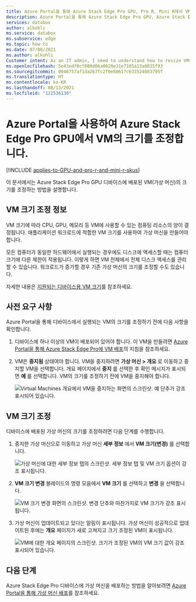 ```yaml
---
title: Azure Portal을 통해 Azure Stack Edge Pro GPU, Pro R, Mini R에서 VM 크기 조정
description: Azure Portal을 통해 Azure Stack Edge Pro GPU, Azure Stack Edge Pro R, Azure Stack Edge Mini R에서 실행되는 VM(가상 머신)의 크기를 조정하는 방법에 대해 알아봅니다.
services: databox
author: alkohli
ms.service: databox
ms.subservice: edge
ms.topic: how-to
ms.date: 07/08/2021
ms.author: alkohli
Customer intent: As an IT admin, I need to understand how to resize VMs running on an Azure Stack Edge Pro device so that I can use it to run applications using Edge compute before sending it to Azure.
ms.openlocfilehash: 5e41edf0cf080d06a0829e31e7105a13a0035f93
ms.sourcegitcommit: 0046757af1da267fc2f0e88617c633524883795f
ms.translationtype: HT
ms.contentlocale: ko-KR
ms.lasthandoff: 08/13/2021
ms.locfileid: "122536130"
---
```

# <a name="use-the-azure-portal-to-resize-the-vms-on-your-azure-stack-edge-pro-gpu"></a>Azure Portal을 사용하여 Azure Stack Edge Pro GPU에서 VM의 크기를 조정합니다.

[!INCLUDE [applies-to-GPU-and-pro-r-and-mini-r-skus](../../includes/azure-stack-edge-applies-to-gpu-pro-r-mini-r-sku.md)]

이 문서에서는 Azure Stack Edge Pro GPU 디바이스에 배포된 VM(가상 머신)의 크기를 조정하는 방법을 설명합니다.

       
## <a name="about-vm-sizing"></a>VM 크기 조정 정보

VM 크기에 따라 CPU, GPU, 메모리 등 VM에 사용할 수 있는 컴퓨팅 리소스의 양이 결정됩니다. 애플리케이션 워크로드에 적합한 VM 크기를 사용하여 가상 머신을 만들어야 합니다. 

모든 컴퓨터가 동일한 하드웨어에서 실행되는 경우에도 디스크에 액세스할 때는 컴퓨터 크기에 다른 제한이 적용됩니다. 이렇게 하면 VM 전체에서 전체 디스크 액세스를 관리할 수 있습니다. 워크로드가 증가할 경우 기존 가상 머신의 크기를 조정할 수도 있습니다.

자세한 내용은 [지원되는 디바이스용 VM 크기](azure-stack-edge-gpu-virtual-machine-sizes.md)를 참조하세요.


## <a name="prerequisites"></a>사전 요구 사항

Azure Portal을 통해 디바이스에서 실행되는 VM의 크기를 조정하기 전에 다음 사항을 확인합니다.

1. 디바이스에 하나 이상의 VM이 배포되어 있어야 합니다. 이 VM을 만들려면 [Azure Portal을 통해 Azure Stack Edge Pro에 VM 배포](azure-stack-edge-gpu-deploy-virtual-machine-portal.md)의 지침을 참조하세요.

1. VM은 **중지됨** 상태여야 합니다. VM을 중지하려면 **가상 머신 > 개요** 로 이동하고 중지할 VM을 선택합니다. 개요 페이지에서 **중지** 를 선택한 후 확인 메시지가 표시되면 **예** 를 선택합니다. VM의 크기를 조정하기 전에 VM을 중지해야 합니다.

    ![Virtual Machines 개요에서 VM을 중지하는 화면의 스크린샷. 예 단추가 강조 표시되어 있습니다.](./media/azure-stack-edge-gpu-manage-virtual-machine-network-interfaces-portal/stop-vm-2.png)


## <a name="resize-a-vm"></a>VM 크기 조정

디바이스에 배포된 가상 머신의 크기를 조정하려면 다음 단계를 수행합니다. 

1. 중지한 가상 머신으로 이동하고 가상 머신 **세부 정보** 에서 **VM 크기(변경)** 를 선택합니다.
    
    ![가상 머신에 대한 세부 정보 탭의 스크린샷. 세부 정보 탭 및 VM 크기 옵션이 강조 표시됩니다.](./media/azure-stack-edge-gpu-manage-virtual-machine-resize-portal/change-vm-size-1.png)

2. **VM 크기 변경** 블레이드의 명령 모음에서 **VM 크기** 를 선택하고 **변경** 을 선택합니다.

    ![VM 크기 변경 화면의 스크린샷. 변경 단추와 마찬가지로 VM 크기가 강조 표시됩니다.](./media/azure-stack-edge-gpu-manage-virtual-machine-resize-portal/change-vm-size-2.png)

3. 가상 머신이 업데이트되고 있다는 알림이 표시됩니다. 가상 머신이 성공적으로 업데이트된 후에는 **개요** 페이지가 새로 고쳐지고 크기 조정된 VM이 표시됩니다.

    ![VM에 대한 개요 페이지의 스크린샷. 크기가 조정된 VM의 VM 크기 값이 강조 표시되어 있습니다.](./media/azure-stack-edge-gpu-manage-virtual-machine-resize-portal/change-vm-size-3.png)


## <a name="next-steps"></a>다음 단계

Azure Stack Edge Pro 디바이스에 가상 머신을 배포하는 방법을 알아보려면 [Azure Portal을 통해 가상 머신 배포](azure-stack-edge-gpu-deploy-virtual-machine-portal.md)를 참조하세요.
